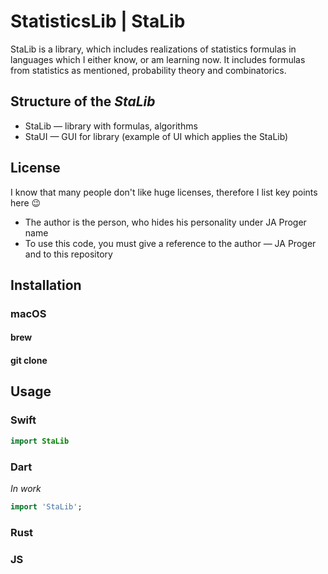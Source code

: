 # StatisticsLib | StaLib
StaLib is a library, which includes realizations of statistics formulas in languages which I either know, or am learning now.
It includes formulas from statistics as mentioned, probability theory and combinatorics.

## Structure of the _StaLib_
- StaLib — library with formulas, algorithms
- StaUI — GUI for library (example of UI which applies the StaLib)

## License

I know that many people don't like huge licenses, therefore I list key points here 😉

- The author is the person, who hides his personality under JA Proger name
- To use this code, you must give a reference to the author — JA Proger and to this repository


## Installation

### macOS

#### brew

#### git clone

## Usage

### Swift

```swift
import StaLib


```

### Dart
_In work_

```dart
import 'StaLib';
```

### Rust



### JS
```js

```

